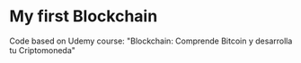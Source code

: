 # My first Blockchain

Code based on Udemy course: "Blockchain: Comprende Bitcoin y desarrolla tu Criptomoneda"
